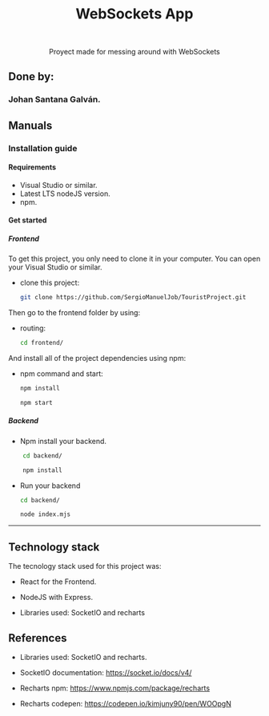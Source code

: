 <h1 align="center">WebSockets App</h1>

<br />
<div align="center">

  <p align="center">
    Proyect made for messing around with WebSockets
  </p>
</div>

## Done by:

### Johan Santana Galván.

## Manuals

### Installation guide

#### Requirements

- Visual Studio or similar.
- Latest LTS nodeJS version.
- npm.

#### Get started 

##### Frontend

To get this project, you only need to clone it in your computer. You can open your Visual Studio or similar.

* clone this project:
    ```sh
    git clone https://github.com/SergioManuelJob/TouristProject.git
    ```

Then go to the frontend folder by using:

* routing:
    ```sh
    cd frontend/
    ```
 
 And install all of the project dependencies using npm:

* npm command and start:
    ```sh
    npm install

    npm start
    ```



##### Backend


- Npm install your backend.

```sh
    cd backend/

    npm install
```

* Run your backend
    ```sh
    cd backend/

    node index.mjs
    ```

---

## Technology stack

The tecnology stack used for this project was:

- React for the Frontend.

- NodeJS with Express.

- Libraries used: SocketIO and recharts


## References

- Libraries used: SocketIO and recharts.

- SocketIO documentation: https://socket.io/docs/v4/

- Recharts npm: https://www.npmjs.com/package/recharts

- Recharts codepen: https://codepen.io/kimjuny90/pen/WOOpgN
